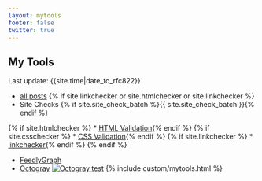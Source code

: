 ```yaml
---
layout: mytools
footer: false
twitter: true
---
```


## My Tools

Last update: {{site.time|date_to_rfc822}}

* [all posts](/posts.html)
{% if site.linkchecker or site.htmlchecker or site.linkchecker %}
* Site Checks {% if site.site_check_batch %}{{ site.site_check_batch }}{% endif %}

{% if site.htmlchecker %}    * [HTML Validation](/htmlchecker.html){% endif %}
{% if site.csschecker %}    * [CSS Validation](/csschecker.html){% endif %}
{% if site.linkchecker %}    * [linkchecker](/linkchecker.html){% endif %}
{% endif %}
* [FeedlyGraph](http://www.feedlygraph.info/graph?feedid=feed/{{site.url}}{{site.subscribe_rss}})
* [Octogray](//github.com/rcmdnk/octogray) [![Octogray test](https://github.com/rcmdnk/octogray/actions/workflows/test.yml/badge.svg?branch=master)](https://github.com/rcmdnk/octogray/actions/workflows/test.yml)
{% include custom/mytools.html %}
